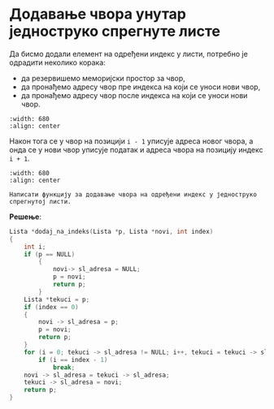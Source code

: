 # Додавање чвора унутар једноструко спрегнуте листе

Да бисмо додали елемент на одређени индекс у листи, потребно је одрадити неколико корака:
- да резервишемо меморијски простор за чвор,
- да пронађемо адресу чвор пре индекса на који се уноси нови чвор,
- да пронађемо адресу чвор после индекса на који се уноси нови чвор.

```{image} images/image16.png
:width: 680
:align: center
```

Након тога се у чвор на позицији `i - 1` уписује адреса новог чвора, а онда се у нови чвор уписује податак и адреса чвора на позицију индекс `i + 1`.

```{image} images/image17.png
:width: 680
:align: center
```

```{questionnote}
Написати функцију за додавање чвора на одређени индекс у једноструко спрегнутој листи. 
```

**Решење**:

```c
Lista *dodaj_na_indeks(Lista *p, Lista *novi, int index)
{
    int i;
    if (p == NULL)
        {
            novi-> sl_adresa = NULL;
            p = novi;
            return p;
        }
    Lista *tekuci = p;
    if (index == 0)
    {
        novi -> sl_adresa = p;
        p = novi;
        return p;
    }
    for (i = 0; tekuci -> sl_adresa != NULL; i++, tekuci = tekuci -> sl_adresa)
        if (i == index - 1)
            break;
    novi -> sl_adresa = tekuci -> sl_adresa;
    tekuci -> sl_adresa = novi;
    return p;
}
```